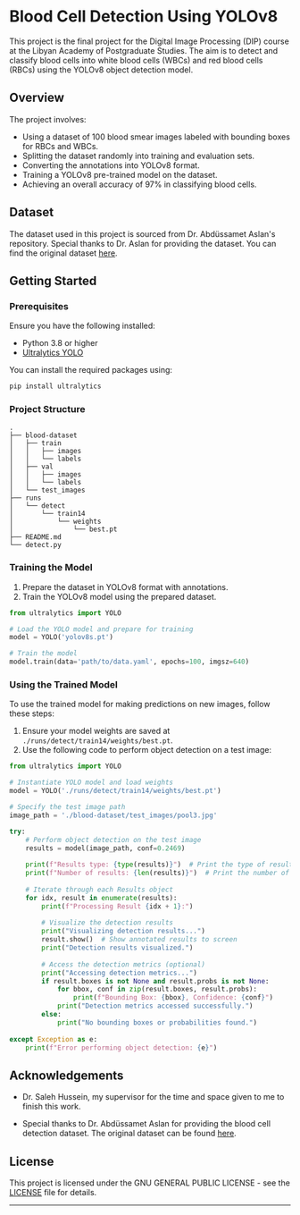 
# Blood Cell Detection Using YOLOv8

This project is the final project for the Digital Image Processing (DIP) course at the Libyan Academy of Postgraduate Studies. The aim is to detect and classify blood cells into white blood cells (WBCs) and red blood cells (RBCs) using the YOLOv8 object detection model.

## Overview

The project involves:
- Using a dataset of 100 blood smear images labeled with bounding boxes for RBCs and WBCs.
- Splitting the dataset randomly into training and evaluation sets.
- Converting the annotations into YOLOv8 format.
- Training a YOLOv8 pre-trained model on the dataset.
- Achieving an overall accuracy of 97% in classifying blood cells.

## Dataset

The dataset used in this project is sourced from Dr. Abdüssamet Aslan's repository. Special thanks to Dr. Aslan for providing the dataset. You can find the original dataset [here](https://github.com/draaslan/blood-cell-detection-dataset).

## Getting Started

### Prerequisites

Ensure you have the following installed:
- Python 3.8 or higher
- [Ultralytics YOLO](https://github.com/ultralytics/yolov8)

You can install the required packages using:

```bash
pip install ultralytics
```

### Project Structure

```
.
├── blood-dataset
│   ├── train
│   │   ├── images
│   │   └── labels
│   ├── val
│   │   ├── images
│   │   └── labels
│   └── test_images
├── runs
│   └── detect
│       └── train14
│           └── weights
│               └── best.pt
├── README.md
└── detect.py
```

### Training the Model

1. Prepare the dataset in YOLOv8 format with annotations.
2. Train the YOLOv8 model using the prepared dataset.

```python
from ultralytics import YOLO

# Load the YOLO model and prepare for training
model = YOLO('yolov8s.pt')

# Train the model
model.train(data='path/to/data.yaml', epochs=100, imgsz=640)
```

### Using the Trained Model

To use the trained model for making predictions on new images, follow these steps:

1. Ensure your model weights are saved at `./runs/detect/train14/weights/best.pt`.
2. Use the following code to perform object detection on a test image:

```python
from ultralytics import YOLO

# Instantiate YOLO model and load weights
model = YOLO('./runs/detect/train14/weights/best.pt')

# Specify the test image path
image_path = './blood-dataset/test_images/pool3.jpg'

try:
    # Perform object detection on the test image
    results = model(image_path, conf=0.2469)
    
    print(f"Results type: {type(results)}")  # Print the type of results returned
    print(f"Number of results: {len(results)}")  # Print the number of items in results list
    
    # Iterate through each Results object
    for idx, result in enumerate(results):
        print(f"Processing Result {idx + 1}:")
        
        # Visualize the detection results
        print("Visualizing detection results...")
        result.show()  # Show annotated results to screen
        print("Detection results visualized.")
        
        # Access the detection metrics (optional)
        print("Accessing detection metrics...")
        if result.boxes is not None and result.probs is not None:
            for bbox, conf in zip(result.boxes, result.probs):
                print(f"Bounding Box: {bbox}, Confidence: {conf}")
            print("Detection metrics accessed successfully.")
        else:
            print("No bounding boxes or probabilities found.")
    
except Exception as e:
    print(f"Error performing object detection: {e}")
```

## Acknowledgements
- Dr. Saleh Hussein, my supervisor for the time and space given to me to finish this work.

- Special thanks to Dr. Abdüssamet Aslan for providing the blood cell detection dataset. The original dataset can be found [here](https://github.com/draaslan/blood-cell-detection-dataset).

## License

This project is licensed under the GNU GENERAL PUBLIC LICENSE - see the [LICENSE](LICENSE) file for details.

---
